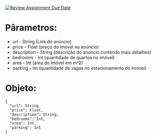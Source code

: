 [![Review Assignment Due Date](https://classroom.github.com/assets/deadline-readme-button-8d59dc4de5201274e310e4c54b9627a8934c3b88527886e3b421487c677d23eb.svg)](https://classroom.github.com/a/Nit1XD_J)

# Pârametros:
 - url - String (Link do anúncio)
 - price - Float (preço do imóvel no anúncio)
 - description - String (descrição do anúncio contendo mais detalhes)
 - bedrooms - Int (quantidade de quartos no imóvel)
 - area - Int (área do imóvel em m^2)
 - parking - Int (quantidade de vagas no estacionamento do imóvel)
 
 # Objeto:

```
{
  "url": String
  "price": Float,
  "description": String,
  "bedrooms": Int,
  "area": Int,
  "parking": Int
}
```